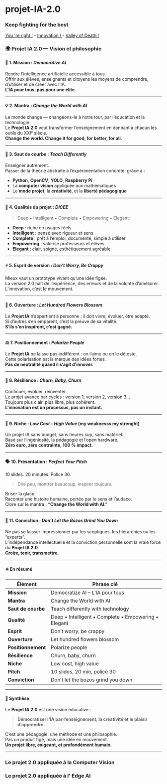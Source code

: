 # projet-IA-2.0

### Keep fighting for the best

[You 're right !](https://youtu.be/VNGFep6rncY?si=nYJm1ob12RWcnMFv) - [Innovation ! ](https://youtu.be/Mtjatz9r-Vc?si=qMR0apdlt54by1X4) - [Valley of Death !](https://youtu.be/QLuqXctU_IQ?si=lBmejYNtvQyk0PhJ)


### 🌍 Projet IA 2.0 — Vision et philosophie

#### 🎯 1. Mission : *Democratize AI*
Rendre l’intelligence artificielle accessible à tous.  
Offrir aux élèves, enseignants et citoyens les moyens de comprendre, d’utiliser et de créer avec l’IA.  
**L’IA pour tous, pas pour une élite.**

---

#### 💡 2. Mantra : *Change the World with AI*
Le monde change — changeons-le à notre tour, par l’éducation et la technologie.  
Le **Projet IA 2.0** veut transformer l’enseignement en donnant à chacun les outils du XXIᵉ siècle.  
**Change the world. Change it for good, for better, for all.**

---

#### 🚀 3. Saut de courbe : *Teach Differently*
Enseigner autrement.  
Passer de la théorie abstraite à l’expérimentation concrète, grâce à :
- **Python**, **OpenCV**, **YOLO**, **Raspberry Pi**  
- La **computer vision** appliquée aux mathématiques  
- Le **mode projet**, la **créativité**, et la **liberté pédagogique**

---

#### 🎲 4. Qualités du projet : *DICEE*
> Deep • Intelligent • Complete • Empowering • Elegant  

- **Deep** : riche en usages réels  
- **Intelligent** : pensé avec rigueur et sens  
- **Complete** : prêt à l’emploi, documenté, simple à utiliser  
- **Empowering** : valorise professeurs et élèves  
- **Elegant** : clair, soigné, esthétiquement agréable

---

#### ⚡ 5. Esprit de version : *Don’t Worry, Be Crappy*
Mieux vaut un prototype vivant qu’une idée figée.  
La version 2.0 naît de l’expérience, des erreurs et de la volonté d’améliorer.  
L’innovation, c’est le mouvement.

---

#### 🌸 6. Ouverture : *Let Hundred Flowers Blossom*
Le **Projet IA** n’appartient à personne : il doit vivre, évoluer, être adapté.  
Si d’autres s’en emparent, c’est la preuve de sa vitalité.  
**S’ils s’en inspirent, c’est gagné.**

---

#### ⚖️ 7. Positionnement : *Polarize People*
Le **Projet IA** ne laisse pas indifférent : on l’aime ou on le déteste.  
Cette polarisation est la marque des idées fortes.  
**Pas de neutralité quand il s’agit d’innover.**

---

#### 🔁 8. Résilience : *Churn, Baby, Churn*
Continuer, évoluer, réinventer.  
Le projet avance par cycles : version 1, version 2, version 3…  
Toujours plus clair, plus libre, plus cohérent.  
**L’innovation est un processus, pas un instant.**

---

#### 🎯 9. Niche : *Low Cost – High Value* (my weaknesss my strenght)
Un projet IA sans budget, sans heures sup, sans matériel.  
Basé sur l’ingéniosité, la pédagogie et l’open hardware.  
**Zéro euro, zéro contrainte, 100 % impact.**

---

#### 🗣️ 10. Présentation : *Perfect Your Pitch*
10 slides. 20 minutes. Police 30.  
> Dire peu, montrer beaucoup, inspirer toujours.

Briser la glace.  
Raconter une histoire humaine, portée par le sens et l’audace.  
Clore sur le mantra : **“Change the World with AI.”**

---

#### 💪 11. Conviction : *Don’t Let the Bozos Grind You Down*
Ne pas se laisser impressionner par les sceptiques, les hiérarchies ou les “experts”.  
L’indépendance intellectuelle et la conviction personnelle sont la vraie force du **Projet IA 2.0**.  
**Croire, tenir, transmettre.**

---

#### ✳️ En résumé
| Élément | Phrase clé |  
|----------|-------------|  
| **Mission** | Democratize AI – L’IA pour tous |  
| **Mantra** | Change the World with AI |  
| **Saut de courbe** | Teach differently with technology |  
| **Qualité** | Deep • Intelligent • Complete • Empowering • Elegant |  
| **Esprit** | Don’t worry, be crappy |  
| **Ouverture** | Let hundred flowers blossom |  
| **Positionnement** | Polarize people |  
| **Résilience** | Churn, baby, churn |  
| **Niche** | Low cost, high value |  
| **Pitch** | 10 slides, 20 min, police 30 |  
| **Conviction** | Don’t let the bozos grind you down |  

---

#### 🧭 Synthèse
Le **Projet IA 2.0** est une vision éducative :  
> **Démocratiser l’IA par l’enseignement, la créativité et le plaisir d’apprendre.**  

C’est une pédagogie, une méthode et une philosophie.  
Pas un produit figé, mais une idée en mouvement.  
**Un projet libre, exigeant, et profondément humain.**

---


### Le projet 2.0 appliquée à la Computer Vision


### Le projet 2.0 appliquée à l' Edge AI



